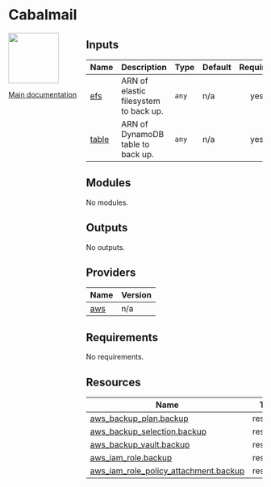 <!-- BEGIN_TF_DOCS -->
# Cabalmail
<div style="width: 10em; float:left; height: 100%; padding-right: 1em;"><img src="../../docs/logo.png" width="100" />
<p><a href="../../README.md">Main documentation</a></p>
</div><div style="padding-left: 11em;">


## Inputs

| Name | Description | Type | Default | Required |
|------|-------------|------|---------|:--------:|
| <a name="input_efs"></a> [efs](#input\_efs) | ARN of elastic filesystem to back up. | `any` | n/a | yes |
| <a name="input_table"></a> [table](#input\_table) | ARN of DynamoDB table to back up. | `any` | n/a | yes |
## Modules

No modules.
## Outputs

No outputs.
## Providers

| Name | Version |
|------|---------|
| <a name="provider_aws"></a> [aws](#provider\_aws) | n/a |
## Requirements

No requirements.
## Resources

| Name | Type |
|------|------|
| [aws_backup_plan.backup](https://registry.terraform.io/providers/hashicorp/aws/latest/docs/resources/backup_plan) | resource |
| [aws_backup_selection.backup](https://registry.terraform.io/providers/hashicorp/aws/latest/docs/resources/backup_selection) | resource |
| [aws_backup_vault.backup](https://registry.terraform.io/providers/hashicorp/aws/latest/docs/resources/backup_vault) | resource |
| [aws_iam_role.backup](https://registry.terraform.io/providers/hashicorp/aws/latest/docs/resources/iam_role) | resource |
| [aws_iam_role_policy_attachment.backup](https://registry.terraform.io/providers/hashicorp/aws/latest/docs/resources/iam_role_policy_attachment) | resource |
</div>
<!-- END_TF_DOCS -->